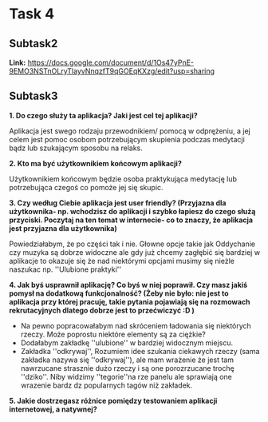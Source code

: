 # Task 4
## Subtask2
**Link:**
https://docs.google.com/document/d/1Os47yPnE-9EMO3NSTnOLryTlayvNnqzfT9qGOEqKXzg/edit?usp=sharing
## Subtask3
**1. Do czego służy ta aplikacja? Jaki jest cel tej aplikacji?**

Aplikacja jest swego rodzaju przewodnikiem/ pomocą w odprężeniu, a jej celem jest pomoc osobom potrzebującym skupienia podczas medytacji bądz lub szukającym sposobu na relaks. 

**2. Kto ma być użytkownikiem końcowym aplikacji?**

Użytkownikiem końcowym będzie osoba praktykująca medytację lub potrzebująca czegoś co pomoże jej się skupic.

**3. Czy według Ciebie aplikacja jest user friendly? (Przyjazna dla użytkownika- np. wchodzisz do aplikacji i szybko łapiesz do czego służą przyciski. Poczytaj na ten temat w internecie- co to znaczy, że aplikacja jest przyjazna dla użytkownika)**

Powiedziałabym, że po części tak i nie. Głowne opcje takie jak Oddychanie czy muzyka są dobrze widoczne ale gdy już chcemy zagłębić się bardziej w aplikacje to okazuje się że nad niektórymi opcjami musimy się nieżle naszukac np. ''Ulubione praktyki''

**4. Jak byś usprawnił aplikację? Co byś w niej poprawił. Czy masz jakiś pomysł na dodatkową funkcjonalność? (Żeby nie było: nie jest to aplikacja przy której pracuję, takie pytania pojawiają się na rozmowach rekrutacyjnych dlatego dobrze jest to przećwiczyć :D )**

- Na pewno popracowałabym nad skróceniem ładowania się niektórych rzeczy. Może poprostu niektóre elementy są za ciężkie? 
- Dodałabym zakładkę ''ulubione'' w bardziej widocznym miejscu.
- Zakładka ''odkrywaj'', Rozumiem idee szukania ciekawych rzeczy (sama zakładka nazywa się ''odkrywaj''), ale mam wrażenie że jest tam nawrzucane strasznie dużo rzeczy i są one porozrzucane trochę ''dziko''. Niby widzimy ''tegorie''na  rze panelu ale sprawiają one wrazenie bardz dz popularnych tagów niż zakładek.


**5. Jakie dostrzegasz różnice pomiędzy testowaniem aplikacji internetowej, a natywnej?**

